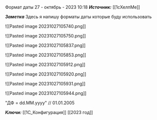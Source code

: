 
Формат даты
 27 - октябрь - 2023  10:18 
***Источник:*** [[1сХелпМе]]

***Заметка*** 
Здесь я напишу форматы даты которые буду использовать

![[Pasted image 20231027105740.png]]

![[Pasted image 20231027105750.png]]

![[Pasted image 20231027105837.png]]

![[Pasted image 20231027105853.png]]

![[Pasted image 20231027105912.png]]

![[Pasted image 20231027105920.png]]

![[Pasted image 20231027105931.png]]

![[Pasted image 20231027105944.png]]


"ДФ = dd.MM.yyyy"  //  01.01.2005

***Ключи:*** [[1С_Конфигурация]]  [[2023 год]]